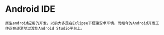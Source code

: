 Android IDE
===========================
	原生android应用的开发，以前大多是在Eclipse下搭建安卓环境，而如今的Android开发工作正在逐渐地过渡到Android Studio平台上。
	
